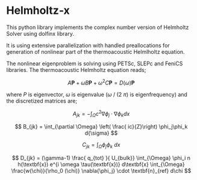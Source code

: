 # Helmholtz-x
This python library implements the complex number version of Helmholtz Solver using dolfinx library.

It is using extensive parallelization with handled preallocations for generation of nonlinear part of the thermoacoustic Helmlholtz equation.

The nonlinear eigenproblem is solving using PETSc, SLEPc and FeniCS libraries. The thermoacoustic Helmholtz equation reads;

$$ A\textbf{P} + \omega B\textbf{P} + \omega^2C\textbf{P} = D(\omega)\textbf{P} $$

where 
$P$ is eigenvector, $\omega$ is eigenvalue ($\omega$ / (2 $\pi$) is eigenfrequency) and the discretized matrices are;

$$ A_{jk} = -\int_\Omega c^2\nabla \phi_j \cdot\nabla \phi_k dx   $$

$$ B_{jk} = \int_{\partial \Omega} \left( \frac{  ic}{Z}\right)  \phi_j\phi_k d{\sigma}   $$

$$ C_{jk} = \int_\Omega\phi_j\phi_k\ dx   $$

$$ D_{jk} = (\gamma-1) \frac{ q_{tot}  }{ U_{bulk}} \int_{\Omega} \phi_i n h(\textbf{x}) e^{i \omega \tau(\textbf{x})} d\textbf{x}  \int_{\Omega} \frac{w(\chi)}{\rho_0 (\chi)}  \nabla{\phi_j} \cdot \textbf{n}_{ref} d\chi $$

